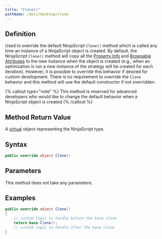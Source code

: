 ```yaml
---
title: "Clone()"
pathName: /docs/desktop/clone
---
```


## Definition

Used to override the default NinjaScript `Clone()` method which is called any time an instance of a NinjaScript object is created. By default, the NinjaScript `Clone()` method will copy all the [Property Info](https://msdn.microsoft.com/en-us/library/system.reflection.propertyinfo%28v=vs.110%29.aspx) and [Browsable Attributes](https://msdn.microsoft.com/en-us/library/system.componentmodel.browsableattribute%28v=vs.110%29.aspx) to the new instance when the object is created (e.g., when an optimization is run a new instance of the strategy will be created for each iteration). However, it is possible to override this behavior if desired for custom development. There is no requirement to override the `Clone` behavior and this method will use the default constructor if not overridden.

{% callout type="note" %}
This method is reserved for advanced developers who would like to change the default behavior when a NinjaScript object is created
{% /callout %}

## Method Return Value

A [virtual](https://msdn.microsoft.com/en-us/library/9fkccyh4.aspx) object representing the NinjaScript type.

## Syntax

```csharp
public override object Clone()
```

## Parameters

This method does not take any parameters.

## Examples

```csharp
public override object Clone()
{
    // custom logic to handle before the base clone
    return base.Clone();
    // custom logic to handle after the base clone
}
```
